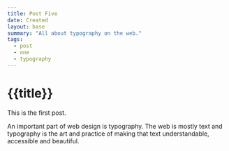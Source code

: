 ```yaml
---
title: Post Five
date: Created
layout: base
summary: "All about typography on the web."
tags:
  - post
  - one
  - typography
---
```


# {{title}}

This is the first post.

An important part of web design is typography. The web is mostly text and typography is the art and practice of making that text understandable, accessible and beautiful.